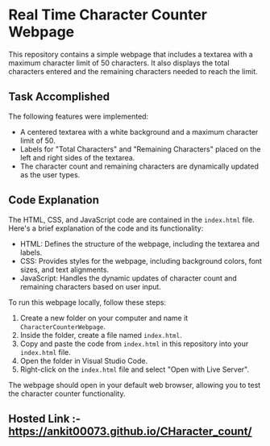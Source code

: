 # Real Time Character Counter Webpage

This repository contains a simple webpage that includes a textarea with a maximum character limit of 50 characters. It also displays the total characters entered and the remaining characters needed to reach the limit.

## Task Accomplished

The following features were implemented:

- A centered textarea with a white background and a maximum character limit of 50.
- Labels for "Total Characters" and "Remaining Characters" placed on the left and right sides of the textarea.
- The character count and remaining characters are dynamically updated as the user types.

## Code Explanation

The HTML, CSS, and JavaScript code are contained in the `index.html` file. Here's a brief explanation of the code and its functionality:

- HTML: Defines the structure of the webpage, including the textarea and labels.
- CSS: Provides styles for the webpage, including background colors, font sizes, and text alignments.
- JavaScript: Handles the dynamic updates of character count and remaining characters based on user input.

To run this webpage locally, follow these steps:

1. Create a new folder on your computer and name it `CharacterCounterWebpage`.
2. Inside the folder, create a file named `index.html`.
3. Copy and paste the code from `index.html` in this repository into your `index.html` file.
4. Open the folder in Visual Studio Code.
5. Right-click on the `index.html` file and select "Open with Live Server".

The webpage should open in your default web browser, allowing you to test the character counter functionality.

## Hosted Link :- https://ankit00073.github.io/CHaracter_count/
